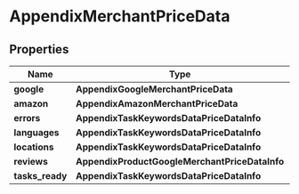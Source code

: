 # AppendixMerchantPriceData


## Properties

| Name | Type | Description | Notes |
|------------ | ------------- | ------------- | -------------|
**google** | **AppendixGoogleMerchantPriceData** |  |[optional]|
**amazon** | **AppendixAmazonMerchantPriceData** |  |[optional]|
**errors** | **AppendixTaskKeywordsDataPriceDataInfo** |  |[optional]|
**languages** | **AppendixTaskKeywordsDataPriceDataInfo** |  |[optional]|
**locations** | **AppendixTaskKeywordsDataPriceDataInfo** |  |[optional]|
**reviews** | **AppendixProductGoogleMerchantPriceDataInfo** |  |[optional]|
**tasks_ready** | **AppendixTaskKeywordsDataPriceDataInfo** |  |[optional]|